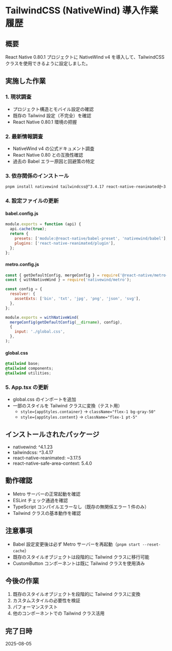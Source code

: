 # TailwindCSS (NativeWind) 導入作業履歴

## 概要

React Native 0.80.1 プロジェクトに NativeWind v4 を導入して、TailwindCSS クラスを使用できるように設定しました。

## 実施した作業

### 1. 現状調査

- プロジェクト構造とモバイル設定の確認
- 既存の Tailwind 設定（不完全）を確認
- React Native 0.80.1 環境の把握

### 2. 最新情報調査

- NativeWind v4 の公式ドキュメント調査
- React Native 0.80 との互換性確認
- 過去の Babel エラー原因と回避策の特定

### 3. 依存関係のインストール

```bash
pnpm install nativewind tailwindcss@^3.4.17 react-native-reanimated@~3.17.5 react-native-safe-area-context@5.4.0
```

### 4. 設定ファイルの更新

#### babel.config.js

```javascript
module.exports = function (api) {
  api.cache(true);
  return {
    presets: ['module:@react-native/babel-preset', 'nativewind/babel'],
    plugins: ['react-native-reanimated/plugin'],
  };
};
```

#### metro.config.js

```javascript
const { getDefaultConfig, mergeConfig } = require('@react-native/metro-config');
const { withNativeWind } = require('nativewind/metro');

const config = {
  resolver: {
    assetExts: ['bin', 'txt', 'jpg', 'png', 'json', 'svg'],
  },
};

module.exports = withNativeWind(
  mergeConfig(getDefaultConfig(__dirname), config),
  {
    input: './global.css',
  },
);
```

#### global.css

```css
@tailwind base;
@tailwind components;
@tailwind utilities;
```

### 5. App.tsx の更新

- global.css のインポートを追加
- 一部のスタイルを Tailwind クラスに変換（テスト用）
  - `style={appStyles.container}` → `className="flex-1 bg-gray-50"`
  - `style={appStyles.content}` → `className="flex-1 pt-5"`

## インストールされたパッケージ

- nativewind: ^4.1.23
- tailwindcss: ^3.4.17
- react-native-reanimated: ~3.17.5
- react-native-safe-area-context: 5.4.0

## 動作確認

- Metro サーバーの正常起動を確認
- ESLint チェック通過を確認
- TypeScript コンパイルエラーなし（既存の無関係エラー 1 件のみ）
- Tailwind クラスの基本動作を確認

## 注意事項

- Babel 設定変更後は必ず Metro サーバーを再起動（`pnpm start --reset-cache`）
- 既存のスタイルオブジェクトは段階的に Tailwind クラスに移行可能
- CustomButton コンポーネントは既に Tailwind クラスを使用済み

## 今後の作業

1. 既存のスタイルオブジェクトを段階的に Tailwind クラスに変換
2. カスタムスタイルの必要性を検証
3. パフォーマンステスト
4. 他のコンポーネントでの Tailwind クラス活用

## 完了日時

2025-08-05

